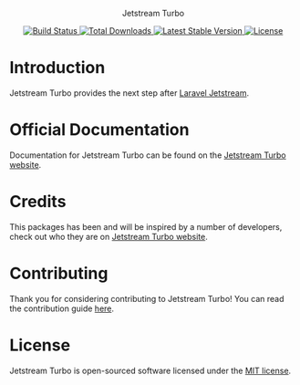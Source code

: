 <p align="center">Jetstream Turbo</p>

<p align="center">
    <a href="https://github.com/laravel-turbo/jetstream-turbo/actions">
        <img src="https://github.com/laravel-turbo/jetstream-turbo/workflows/tests.yml/badge.svg" alt="Build Status">
    </a>
    <a href="https://packagist.org/packages/laravel-turbo/jetstream-turbo">
        <img src="https://img.shields.io/packagist/dt/laravel-turbo/jetstream-turbo" alt="Total Downloads">
    </a>
    <a href="https://packagist.org/packages/laravel-turbo/jetstream-turbo">
        <img src="https://img.shields.io/packagist/v/laravel-turbo/jetstream-turbo" alt="Latest Stable Version">
    </a>
    <a href="https://packagist.org/packages/laravel-turbo/jetstream-turbo">
        <img src="https://img.shields.io/packagist/l/laravel-turbo/jetstream-turbo" alt="License">
    </a>
</p>

# Introduction

Jetstream Turbo provides the next step after [Laravel Jetstream](https://github.com/laravel/jetstream).

# Official Documentation

Documentation for Jetstream Turbo can be found on the [Jetstream Turbo website](https://laravel-turbo.github.io/docs/jetstream-turbo/introduction.html).

# Credits

This packages has been and will be inspired by a number of developers, check out who they are on [Jetstream Turbo website](https://laravel-turbo.github.io/docs/credits.html).

# Contributing

Thank you for considering contributing to Jetstream Turbo! You can read the contribution guide [here](.github/CONTRIBUTING.md).

# License

Jetstream Turbo is open-sourced software licensed under the [MIT license](LICENSE.md).
